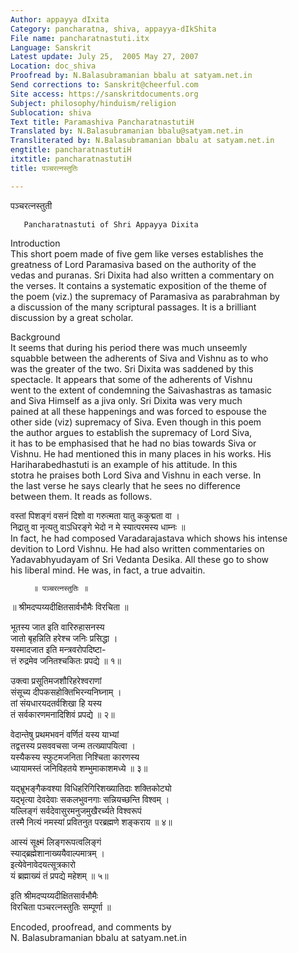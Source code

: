 ```yaml
---
Author: appayya dIxita
Category: pancharatna, shiva, appayya-dIkShita
File name: pancharatnastuti.itx
Language: Sanskrit
Latest update: July 25,  2005 May 27, 2007
Location: doc_shiva
Proofread by: N.Balasubramanian bbalu at satyam.net.in
Send corrections to: Sanskrit@cheerful.com
Site access: https://sanskritdocuments.org
Subject: philosophy/hinduism/religion
Sublocation: shiva
Text title: Paramashiva PancharatnastutiH
Translated by: N.Balasubramanian bbalu@satyam.net.in
Transliterated by: N.Balasubramanian bbalu at satyam.net.in
engtitle: pancharatnastutiH
itxtitle: pancharatnastutiH
title: पञ्चरत्नस्तुतिः

---
```

  
 पञ्चरत्नस्तुती   
  
       Pancharatnastuti of Shri Appayya Dixita  
Introduction  
This short poem made of five gem like verses establishes the  
greatness of Lord Paramasiva based on the authority of the  
vedas and puranas. Sri Dixita had also written a commentary on  
the verses. It contains a systematic exposition of the theme of  
the poem (viz.) the supremacy of  Paramasiva as parabrahman by  
a discussion of the many scriptural passages. It is a brilliant  
discussion by a great scholar.  
  
Background  
It seems that during his period there was much unseemly  
squabble between the adherents of Siva and Vishnu as to who  
was the greater of the two. Sri Dixita was saddened by this  
spectacle. It appears that some of the adherents of Vishnu  
went to the extent of condemning the Saivashastras as tamasic  
and Siva Himself as a jiva only. Sri Dixita was very much  
pained at all these happenings and was forced to espouse the  
other side (viz) supremacy of Siva. Even though in this poem  
the author argues to establish the supremacy of Lord Siva,  
it has to be emphasised that he had no bias towards Siva or  
Vishnu. He had mentioned this in many places in his works. His  
Hariharabedhastuti is an example of his attitude. In this  
stotra he praises both Lord Siva and Vishnu in each verse. In  
the last verse he says clearly that he sees no difference  
between them. It reads as follows.  
  
वस्तां पिशङ्गं वसनं दिशो वा गरुत्मता यातु ककुद्मता वा ।  
निद्रातु वा नृत्यतु वाऽधिरङ्गे भेदो न मे स्यात्परमस्य धाम्नः ॥  
In fact, he had composed Varadarajastava which shows his intense  
devition to Lord Vishnu. He had also written commentaries on  
Yadavabhyudayam of Sri Vedanta Desika. All these go to show  
his liberal mind. He was, in fact, a true advaitin.  
  
  
   
         ॥ पञ्चरत्नस्तुतिः ॥  
  
॥ श्रीमदप्पय्यदीक्षितसार्वभौमैः विरचिता ॥  
  
भूतस्य जात इति वारिरुहासनस्य  
जातो बृहन्निति हरेश्च जनिः प्रसिद्धा ।  
यस्मादजात इति मन्त्रवरोपदिष्टा-  
त्तं रुद्रमेव जनितश्चकितः प्रपद्ये ॥ १॥  
  
उक्त्वा प्रसूतिमजशौरिहरेश्वराणां  
संसूच्य दीपकसहोक्तिभिरन्यनिघ्नाम् ।  
तां संयधारयदतर्वशिखा हि यस्य  
तं सर्वकारणमनादिशिवं प्रपद्ये ॥ २॥  
  
वेदान्तेषु प्रथमभवनं वर्णितं यस्य याभ्यां  
तद्वत्तस्य प्रसववचसा जन्म तत्ख्यापयित्वा ।  
यस्यैकस्य स्फुटमजनिता निश्चिता कारणस्य  
ध्यायामस्तं जनिविहतये शम्भुमाकाशमध्ये ॥ ३॥  
  
यद्भ्रूभङ्गैकवश्या विधिहरिगिरिशख्यातिदाः शक्तिकोट्यो  
यद्भृत्या देवदेवाः सकलभुवनगाः सन्नियच्छन्ति विश्वम् ।  
यल्लिङ्गं सर्वदेवासुरमनुजमुखैरर्च्यते विश्वरूपं  
तस्मै नित्यं नमस्यां प्रवितनुत परब्रह्मणे शङ्कराय ॥ ४॥  
  
आस्यं सूक्ष्मं लिङ्गरूपत्वलिङ्गं  
स्याद्ब्रह्मेशानाख्ययैवाल्पमात्रम् ।  
इत्येवेनावेदयत्सूत्रकारो  
यं ब्रह्माख्यं तं प्रपद्ये महेशम् ॥ ५॥  
  
इति श्रीमदप्पय्यदीक्षितसार्वभौमैः  
विरचिता पञ्चरत्नस्तुतिः सम्पूर्णा ॥  
  
  
Encoded, proofread, and comments by  
N. Balasubramanian bbalu at satyam.net.in  
  
